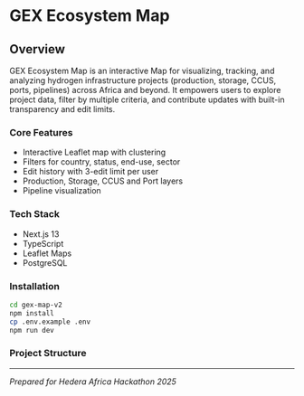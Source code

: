 # GEX Ecosystem Map

## Overview
GEX Ecosystem Map is an interactive Map for visualizing, tracking, and analyzing hydrogen infrastructure projects (production, storage, CCUS, ports, pipelines) across Africa and beyond. It empowers users to explore project data, filter by multiple criteria, and contribute updates with built-in transparency and edit limits.

### Core Features
- Interactive Leaflet map with clustering
- Filters for country, status, end-use, sector
- Edit history with 3-edit limit per user
- Production, Storage, CCUS and Port layers
- Pipeline visualization

### Tech Stack
- Next.js 13
- TypeScript
- Leaflet Maps
- PostgreSQL

### Installation
```bash
cd gex-map-v2
npm install
cp .env.example .env
npm run dev
```

### Project Structure

---

*Prepared for Hedera Africa Hackathon 2025*
